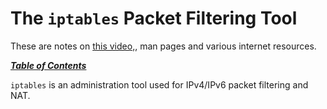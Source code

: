# The `iptables` Packet Filtering Tool

These are notes on [this video,](https://www.youtube.com/watch?v=Q0EC8kJlB64),
man pages and various internet resources.

[***Table of Contents***](/README.md)

`iptables` is an administration tool used for IPv4/IPv6 packet filtering and
NAT.
